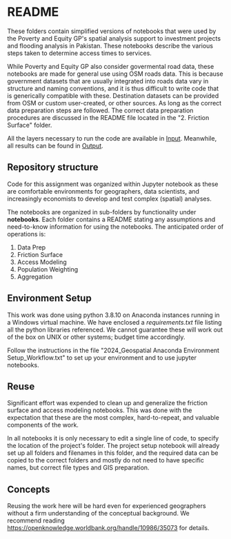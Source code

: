 # README

These folders contain simplified versions of notebooks that were used by the Poverty and Equity GP's spatial analysis support to investment projects and flooding analysis in Pakistan. These notebooks describe the various steps taken to determine access times to services.

While Poverty and Equity GP also consider govermental road data, these notebooks are made for general use using OSM roads data.  This is because government datasets that are usually integrated into roads data vary in structure and naming conventions, and it is thus difficult to write code that is generically compatible with these. Destination datasets can be provided from OSM or custom user-created, or other sources.  As long as the correct data preparation steps are followed.  The correct data preparation procedures are discussed in the README file located in the "2. Friction Surface" folder.

All the layers necessary to run the code are available in [Input](https://ucdavis.box.com/s/sni7hvtlgslee4gb4jj66p8886psurw9). Meanwhile, all results can be found in [Output](https://ucdavis.box.com/s/tmvf7k85ctp0g957nkp7fx1tqgbk6dx3).

## Repository structure

Code for this assignment was organized within Jupyter notebook as these are comfortable environments for geographers, data scientists, and increasingly economists to develop and test complex (spatial) analyses. 

The notebooks are organized in sub-folders by functionality under **notebooks**. Each folder contains a README stating any assumptions and need-to-know information for using the notebooks. The anticipated order of operations is:

1. Data Prep
2. Friction Surface
3. Access Modeling
4. Population Weighting
5. Aggregation

## Environment Setup

This work was done using python 3.8.10 on Anaconda instances running in a Windows virtual machine. We have enclosed a *requirements.txt* file listing all the python libraries referenced. We cannot guarantee these will work out of the box on UNIX or other systems; budget time accordingly.

Follow the instructions in the file "2024_Geospatial Anaconda Environment Setup_Workflow.txt" to set up your environment and to use jupyter notebooks.

## Reuse

Significant effort was expended to clean up and generalize the friction surface and access modeling notebooks. This was done with the expectation that these are the most complex, hard-to-repeat, and valuable components of the work. 

In all notebooks it is only necessary to edit a single line of code, to specify the location of the project's folder.  The project setup notebook will already set up all folders and filenames in this folder, and the required data can be copied to the correct folders and mostly do not need to have specific names, but correct file types and GIS preparation.

## Concepts

Reusing the work here will be hard even for experienced geographers without a firm understanding of the conceptual background. We recommend reading https://openknowledge.worldbank.org/handle/10986/35073 for details.
